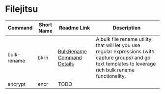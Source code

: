 # Filejitsu

|Command|Short Name|Readme Link|Description|
|-----|-----|-----|-----|
|bulk-rename|bkrn|[BulkRename Command Details](./bulkrename/README.md)|A bulk file rename utility that will let you use regular expressions (with capture groups) and go text templates to leverage rich bulk rename functionality.|
|encrypt|encr|TODO||
